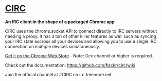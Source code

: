 # [CIRC](http://noahsug.github.com/circ)
**An IRC client in the shape of a packaged Chrome app**

CIRC uses the chrome.socket API to connect directly to IRC servers without needing a proxy. It has a ton of other killer features as well such as syncing your IRC state accross all your devices and allowing you to use a single IRC connection on multiple devices simultaneously.

[Get it on the Chrome Web Store](https://chrome.google.com/webstore/detail/circ/kgiicflppioaphimaahahimadngieohn) - 
Note: Dev channel or higher is required.

Check out the documentation: https://github.com/flackr/circ/wiki

Join the official channel at #CIRC on irc.freenode.net.